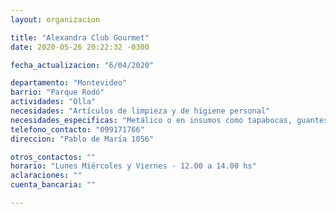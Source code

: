 ```yaml
---
layout: organizacion

title: "Alexandra Club Gourmet"
date: 2020-05-26 20:22:32 -0300

fecha_actualizacion: "6/04/2020"

departamento: "Montevideo"
barrio: "Parque Rodó"
actividades: "Olla"
necesidades: "Artículos de limpieza y de higiene personal"
necesidades_especificas: "Metálico o en insumos como tapabocas, guantes, bandejas, tenedores descartables, alcohol e hipoclorito. También llaman a voluntarios menores de 60 años."
telefono_contacto: "099171766"
direccion: "Pablo de María 1056"

otros_contactos: ""
horario: "Lunes Miércoles y Viernes - 12.00 a 14.00 hs"
aclaraciones: ""
cuenta_bancaria: ""

---
```

